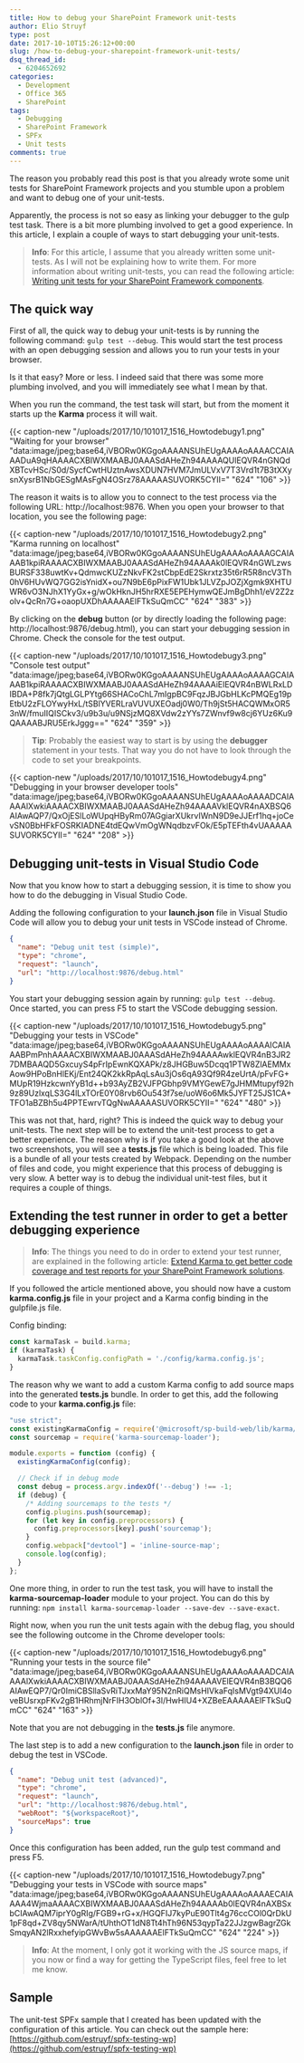 ```yaml
---
title: How to debug your SharePoint Framework unit-tests
author: Elio Struyf
type: post
date: 2017-10-10T15:26:12+00:00
slug: /how-to-debug-your-sharepoint-framework-unit-tests/
dsq_thread_id:
  - 6204652692
categories:
  - Development
  - Office 365
  - SharePoint
tags:
  - Debugging
  - SharePoint Framework
  - SPFx
  - Unit tests
comments: true
---
```


The reason you probably read this post is that you already wrote some unit tests for SharePoint Framework projects and you stumble upon a problem and want to debug one of your unit-tests.

Apparently, the process is not so easy as linking your debugger to the gulp test task. There is a bit more plumbing involved to get a good experience. In this article, I explain a couple of ways to start debugging your unit-tests.

> **Info**: For this article, I assume that you already written some unit-tests. As I will not be explaining how to write them. For more information about writing unit-tests, you can read the following article: [Writing unit tests for your SharePoint Framework components](https://www.eliostruyf.com/writing-unit-test-for-your-sharepoint-framework-components/).


## The quick way

First of all, the quick way to debug your unit-tests is by running the following command: `gulp test --debug`. This would start the test process with an open debugging session and allows you to run your tests in your browser.

Is it that easy? More or less. I indeed said that there was some more plumbing involved, and you will immediately see what I mean by that.

When you run the command, the test task will start, but from the moment it starts up the **Karma** process it will wait.

{{< caption-new "/uploads/2017/10/101017_1516_Howtodebugy1.png" "Waiting for your browser"  "data:image/jpeg;base64,iVBORw0KGgoAAAANSUhEUgAAAAoAAAACCAIAAADuA9qHAAAACXBIWXMAABJ0AAASdAHeZh94AAAAQUlEQVR4nGNQdXBTcvHSc/S0d/SycfCwtHUztnAwsXDUN7HVM7JmULVxV7T3Vrd1t7B3tXXysnXysrB1NbGESgMAsFgN4OSrz78AAAAASUVORK5CYII=" "624" "106" >}}

The reason it waits is to allow you to connect to the test process via the following URL: http://localhost:9876. When you open your browser to that location, you see the following page:

{{< caption-new "/uploads/2017/10/101017_1516_Howtodebugy2.png" "Karma running on localhost"  "data:image/jpeg;base64,iVBORw0KGgoAAAANSUhEUgAAAAoAAAAGCAIAAAB1kpiRAAAACXBIWXMAABJ0AAASdAHeZh94AAAAk0lEQVR4nGWLzwsBURSF338uwtKv+QdmwcKUZzNkvFK2stCbpEdE2Skrxtz35t6rR5R8ncV3Th0hV6HUvWQ7GG2isYnidX+ou7N9bE6pPixFW1Ubk1JLVZpJOZjXgmk9XHTUWR6vO3NJhX1YyGx+g/wOkHknJH5hrRXE5EPEHymwQEJmBgDhh1/eV2Z2zolv+QcRn7G+oaopUXDhAAAAAElFTkSuQmCC" "624" "383" >}}

By clicking on the **debug** button (or by directly loading the following page: http://localhost:9876/debug.html), you can start your debugging session in Chrome. Check the console for the test output.

{{< caption-new "/uploads/2017/10/101017_1516_Howtodebugy3.png" "Console test output"  "data:image/jpeg;base64,iVBORw0KGgoAAAANSUhEUgAAAAoAAAAGCAIAAAB1kpiRAAAACXBIWXMAABJ0AAASdAHeZh94AAAAiElEQVR4nBWLRxLDIBDA+P8fk7jQtgLGLPYtg66SHACoChL7mIgpBC9FqzJBJGbHLKcPMQEg19pEtbU2zFLOYwyHxL/tSBlYVERLraVUVUXEOadj0W0/Th9jSt5HACQWMxOR53nW/fmuIIQISCkv3/u9b3u/u9NSjzMQ8XVdw2zYYs7ZWnvf9w8cj6YUz6Ku9QAAAABJRU5ErkJggg==" "624" "359" >}}

> **Tip**: Probably the easiest way to start is by using the **debugger** statement in your tests. That way you do not have to look through the code to set your breakpoints.

{{< caption-new "/uploads/2017/10/101017_1516_Howtodebugy4.png" "Debugging in your browser developer tools"  "data:image/jpeg;base64,iVBORw0KGgoAAAANSUhEUgAAAAoAAAADCAIAAAAlXwkiAAAACXBIWXMAABJ0AAASdAHeZh94AAAAVklEQVR4nAXBSQ6AIAwAQP7/QxOjESlLoWUpqHByRm07AGgiarXUkrvIWnN9D9eJJErf1hq+joCevSN0BbHFkFOSRKIADNE4tdEQwVmOgWNqdbzvFOk/E5pTEFth4vUAAAAASUVORK5CYII=" "624" "208" >}}

## Debugging unit-tests in Visual Studio Code

Now that you know how to start a debugging session, it is time to show you how to do the debugging in Visual Studio Code.

Adding the following configuration to your **launch.json** file in Visual Studio Code will allow you to debug your unit tests in VSCode instead of Chrome.

```json
{
  "name": "Debug unit test (simple)",
  "type": "chrome",
  "request": "launch",
  "url": "http://localhost:9876/debug.html"
}
```

You start your debugging session again by running: `gulp test --debug`. Once started, you can press F5 to start the VSCode debugging session.

{{< caption-new "/uploads/2017/10/101017_1516_Howtodebugy5.png" "Debugging your tests in VSCode"  "data:image/jpeg;base64,iVBORw0KGgoAAAANSUhEUgAAAAoAAAAICAIAAABPmPnhAAAACXBIWXMAABJ0AAASdAHeZh94AAAAwklEQVR4nB3JR27DMBAAQD5GxcuyS4pFrIpEwnKQXAPk/z8JHGBuw5Dcqq1PTW8ZlAEMMxAow9HPoBnHlEKj/Ent24QK2kkRpAqLsAu3jOs6qA93Qf9R4zeUrtA/pFvFG+MUpR19HzkcwnYyB1d++b93AyZB2VJFPGbhp9VMYGewE7gJHMMtupyf92h9z89UzlxqLS3G4lLxTOrE0Y08rvb6Ou543f7se/uoW6o6Mk5JYFT25JS1CA+TFO1aBZBh5u4PPTEwrvTQgNwAAAAASUVORK5CYII=" "624" "480" >}}

This was not that, hard, right? This is indeed the quick way to debug your unit-tests. The next step will be to extend the unit-test process to get a better experience. The reason why is if you take a good look at the above two screenshots, you will see a **tests.js** file which is being loaded. This file is a bundle of all your tests created by Webpack. Depending on the number of files and code, you might experience that this process of debugging is very slow. A better way is to debug the individual unit-test files, but it requires a couple of things.

## Extending the test runner in order to get a better debugging experience


> **Info**: The things you need to do in order to extend your test runner, are explained in the following article: [Extend Karma to get better code coverage and test reports for your SharePoint Framework solutions](https://www.eliostruyf.com/extend-karma-config-to-get-better-code-coverage-and-test-reports-for-your-sharepoint-framework-solutions/).

If you followed the article mentioned above, you should now have a custom **karma.config.js** file in your project and a Karma config binding in the gulpfile.js file.

Config binding:

```typescript
const karmaTask = build.karma;
if (karmaTask) {
  karmaTask.taskConfig.configPath = './config/karma.config.js';
}
```

The reason why we want to add a custom Karma config to add source maps into the generated **tests.js** bundle. In order to get this, add the following code to your **karma.config.js** file:

```typescript
"use strict";
const existingKarmaConfig = require('@microsoft/sp-build-web/lib/karma/karma.config');
const sourcemap = require('karma-sourcemap-loader');

module.exports = function (config) {
  existingKarmaConfig(config);

  // Check if in debug mode
  const debug = process.argv.indexOf('--debug') !== -1;
  if (debug) {
    /* Adding sourcemaps to the tests */
    config.plugins.push(sourcemap);
    for (let key in config.preprocessors) {
      config.preprocessors[key].push('sourcemap');
    }
    config.webpack["devtool"] = 'inline-source-map';
    console.log(config);
  }
};
```

One more thing, in order to run the test task, you will have to install the **karma-sourcemap-loader** module to your project. You can do this by running: `npm install karma-sourcemap-loader --save-dev --save-exact`.

Right now, when you run the unit tests again with the debug flag, you should see the following outcome in the Chrome developer tools:

{{< caption-new "/uploads/2017/10/101017_1516_Howtodebugy6.png" "Running your tests in the source file"  "data:image/jpeg;base64,iVBORw0KGgoAAAANSUhEUgAAAAoAAAADCAIAAAAlXwkiAAAACXBIWXMAABJ0AAASdAHeZh94AAAAVElEQVR4nB3BQQ6AIAwEQP7/Qr0ImiCBSllaSvRiTJxxMaY95N2nRiQMsHIVkaFqIsMVgt94XUI4oveBUsrxpFKv2gB1HRhmjNrFIH3OblOf+3l/HwHIU4+XZBeEAAAAAElFTkSuQmCC" "624" "163" >}}

Note that you are not debugging in the **tests.js** file anymore.

The last step is to add a new configuration to the **launch.json** file in order to debug the test in VSCode.

```json
{
  "name": "Debug unit test (advanced)",
  "type": "chrome",
  "request": "launch",
  "url": "http://localhost:9876/debug.html",
  "webRoot": "${workspaceRoot}",
  "sourceMaps": true
}
```

Once this configuration has been added, run the gulp test command and press F5.

{{< caption-new "/uploads/2017/10/101017_1516_Howtodebugy7.png" "Debugging your tests in VSCode with source maps"  "data:image/jpeg;base64,iVBORw0KGgoAAAANSUhEUgAAAAoAAAAECAIAAAA4WjmaAAAACXBIWXMAABJ0AAASdAHeZh94AAAAb0lEQVR4nAXBSxbCIAwAQM7iprY0gRIg/FGB9+rG+x/HGQFIJ7kyPuE90Tlt4g76ccCOl0QrDkU1pF8qd+ZV8qy5NWarA/tUhthOT1dN8Tt4hTh96N53qypTa22JJzgwBagrZGkSmqyAN2lRxxhefyipGWvBw5sAAAAAAElFTkSuQmCC" "624" "224" >}}

> **Info**: At the moment, I only got it working with the JS source maps, if you now or find a way for getting the TypeScript files, feel free to let me know.


## Sample

The unit-test SPFx sample that I created has been updated with the configuration of this article. You can check out the sample here: [https://github.com/estruyf/spfx-testing-wp](https://github.com/estruyf/spfx-testing-wp)